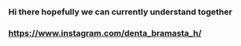 ### Hi there hopefully we can currently understand  together
### https://www.instagram.com/denta_bramasta_h/

<!--
**MipanZuu/MipanZuu** is a ✨ _special_ ✨ repository because its `README.md` (this file) appears on your GitHub profile.

### https://www.instagram.com/denta_bramasta_h/

Here are some ideas to get you started:

- 🔭 I’m currently working on ...
- 🌱 I’m currently learning C++
- 👯 I’m looking to collaborate on ...
- 🤔 I’m looking for help with ...
- 💬 Ask me about ...
- 📫 How to reach me: ...
- 😄 Pronouns: ...
- ⚡ Fun fact: ...
-->
